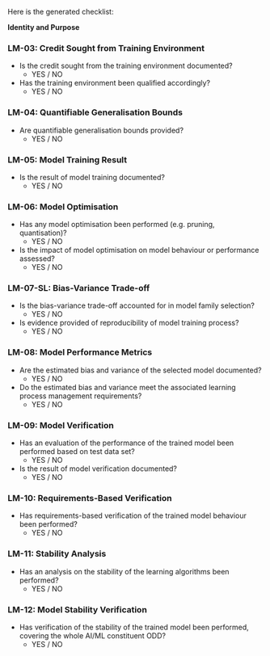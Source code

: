 Here is the generated checklist:

**Identity and Purpose**

### LM-03: Credit Sought from Training Environment

* Is the credit sought from the training environment documented?
	+ YES / NO
* Has the training environment been qualified accordingly?
	+ YES / NO

### LM-04: Quantifiable Generalisation Bounds

* Are quantifiable generalisation bounds provided?
	+ YES / NO

### LM-05: Model Training Result

* Is the result of model training documented?
	+ YES / NO

### LM-06: Model Optimisation

* Has any model optimisation been performed (e.g. pruning, quantisation)?
	+ YES / NO
* Is the impact of model optimisation on model behaviour or performance assessed?
	+ YES / NO

### LM-07-SL: Bias-Variance Trade-off

* Is the bias-variance trade-off accounted for in model family selection?
	+ YES / NO
* Is evidence provided of reproducibility of model training process?
	+ YES / NO

### LM-08: Model Performance Metrics

* Are the estimated bias and variance of the selected model documented?
	+ YES / NO
* Do the estimated bias and variance meet the associated learning process management requirements?
	+ YES / NO

### LM-09: Model Verification

* Has an evaluation of the performance of the trained model been performed based on test data set?
	+ YES / NO
* Is the result of model verification documented?
	+ YES / NO

### LM-10: Requirements-Based Verification

* Has requirements-based verification of the trained model behaviour been performed?
	+ YES / NO

### LM-11: Stability Analysis

* Has an analysis on the stability of the learning algorithms been performed?
	+ YES / NO

### LM-12: Model Stability Verification

* Has verification of the stability of the trained model been performed, covering the whole AI/ML constituent ODD?
	+ YES / NO